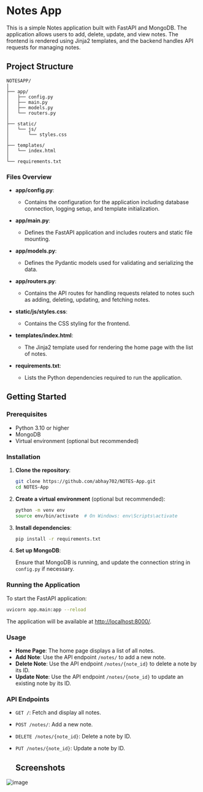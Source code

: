 

# Notes App

This is a simple Notes application built with FastAPI and MongoDB. The application allows users to add, delete, update, and view notes. The frontend is rendered using Jinja2 templates, and the backend handles API requests for managing notes.

## Project Structure

```
NOTESAPP/
│
├── app/
│   ├── config.py
│   ├── main.py
│   ├── models.py
│   └── routers.py
│
├── static/
│   └── js/
│       └── styles.css
│
├── templates/
│   └── index.html
│
└── requirements.txt
```

### Files Overview

- **app/config.py**: 
  - Contains the configuration for the application including database connection, logging setup, and template initialization.

- **app/main.py**: 
  - Defines the FastAPI application and includes routers and static file mounting.

- **app/models.py**: 
  - Defines the Pydantic models used for validating and serializing the data.

- **app/routers.py**: 
  - Contains the API routes for handling requests related to notes such as adding, deleting, updating, and fetching notes.

- **static/js/styles.css**: 
  - Contains the CSS styling for the frontend.

- **templates/index.html**: 
  - The Jinja2 template used for rendering the home page with the list of notes.

- **requirements.txt**: 
  - Lists the Python dependencies required to run the application.

## Getting Started

### Prerequisites

- Python 3.10 or higher
- MongoDB
- Virtual environment (optional but recommended)

### Installation

1. **Clone the repository**:

   ```bash
   git clone https://github.com/abhay702/NOTES-App.git
   cd NOTES-App
   ```

2. **Create a virtual environment** (optional but recommended):

   ```bash
   python -m venv env
   source env/bin/activate  # On Windows: env\Scripts\activate
   ```

3. **Install dependencies**:

   ```bash
   pip install -r requirements.txt
   ```

4. **Set up MongoDB**:

   Ensure that MongoDB is running, and update the connection string in `config.py` if necessary.

### Running the Application

To start the FastAPI application:

```bash
uvicorn app.main:app --reload
```

The application will be available at [http://localhost:8000/](http://localhost:8000/).

### Usage

- **Home Page**: The home page displays a list of all notes.
- **Add Note**: Use the API endpoint `/notes/` to add a new note.
- **Delete Note**: Use the API endpoint `/notes/{note_id}` to delete a note by its ID.
- **Update Note**: Use the API endpoint `/notes/{note_id}` to update an existing note by its ID.

### API Endpoints

- `GET /`: Fetch and display all notes.
- `POST /notes/`: Add a new note.
- `DELETE /notes/{note_id}`: Delete a note by ID.
- `PUT /notes/{note_id}`: Update a note by ID.

  ## Screenshots

![image](https://github.com/user-attachments/assets/6ee1cd3d-fc07-4e0a-8e2d-3c439fc6ffd0)


